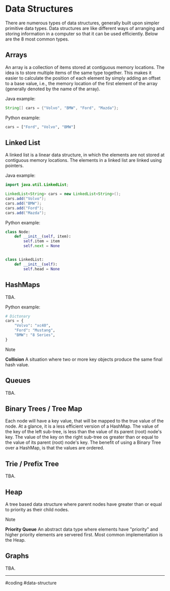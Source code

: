 # Data Structures

There are numerous types of data structures, generally built upon simpler primitive data types. Data structures are like different ways of arranging and storing information in a computer so that it can be used efficiently.  Below are the 8 most common types.

## Arrays

An array is a collection of items stored at contiguous memory locations. The idea is to store multiple items of the same type together. This makes it easier to calculate the position of each element by simply adding an offset to a base value, i.e., the memory location of the first element of the array (generally denoted by the name of the array).

Java example:

```java
String[] cars = {"Volvo", "BMW", "Ford", "Mazda"};
```

Python example:

```python
cars = ["Ford", "Volvo", "BMW"]
```

## Linked List

A linked list is a linear data structure, in which the elements are not stored at contiguous memory locations. The elements in a linked list are linked using pointers.


Java example:

```java
import java.util.LinkedList;

LinkedList<String> cars = new LinkedList<String>();
cars.add("Volvo");
cars.add("BMW");
cars.add("Ford");
cars.add("Mazda");
```

Python example:

```python
class Node:
    def __init__(self, item):
        self.item = item
        self.next = None


class LinkedList:
    def __init__(self):
        self.head = None
```

## HashMaps

TBA.

Python example:

```python
# Dictonary
cars = {
    "Volvo": "xc40",
    "Ford": "Mustang",
    "BMW": "8 Series",
}
```

> [!NOTE]
> **Collision**
> A situation where two or more key objects produce the same final hash value.


## Queues

TBA.

## Binary Trees / Tree Map

Each node will have a key value, that will be mapped to the true value of the node. At a glance, it is a less efficient version of a HashMap. The value of the key of the left sub-tree, is less than the value of its parent (root) node's key. The value of the key on the right sub-tree os greater than or equal to the value of its parent (root) node's key.
The benefit of using a Binary Tree over a HashMap, is that the values are ordered.

## Trie / Prefix Tree

TBA.

## Heap

A tree based data structure where parent nodes have greater than or equal to priority as their child nodes.

> [!NOTE]
> **Priority Queue**
> An abstract data type where elements have "priority" and higher priority elements are servered first. Most common implementation is the Heap.

## Graphs

TBA.

---
#coding #data-structure